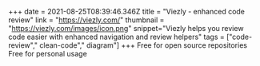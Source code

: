 +++
date = 2021-08-25T08:39:46.346Z
title = "Viezly - enhanced code review"
link = "https://viezly.com/"
thumbnail = "https://viezly.com/images/icon.png"
snippet="Viezly helps you review code easier with enhanced navigation and review helpers"
tags = ["code-review"," clean-code"," diagram"]
+++
Free for open source repositories
Free for personal usage
